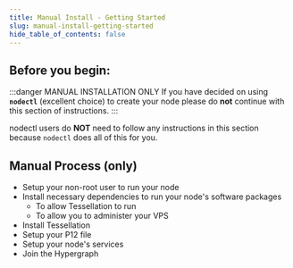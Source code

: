 ```yaml
---
title: Manual Install - Getting Started
slug: manual-install-getting-started
hide_table_of_contents: false
---
```

## Before you begin:

:::danger MANUAL INSTALLATION ONLY
If you have decided on using **`nodectl`** (excellent choice) to create your node please do **not** continue with this section of instructions.
:::

nodectl users do **NOT** need to follow any instructions in this section because `nodectl` does all of this for you.

## Manual Process (only)

- Setup your non-root user to run your node
- Install necessary dependencies to run your node's software packages
    - To allow Tessellation to run
    - To allow you to administer your VPS
- Install Tessellation
- Setup your P12 file
- Setup your node's services
- Join the Hypergraph
